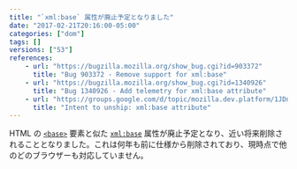 ```yaml
---
title: "`xml:base` 属性が廃止予定となりました"
date: "2017-02-21T20:16:00-05:00"
categories: ["dom"]
tags: []
versions: ["53"]
references:
    - url: "https://bugzilla.mozilla.org/show_bug.cgi?id=903372"
      title: "Bug 903372 - Remove support for xml:base"
    - url: "https://bugzilla.mozilla.org/show_bug.cgi?id=1340926"
      title: "Bug 1340926 - Add telemetry for xml:base attribute"
    - url: "https://groups.google.com/d/topic/mozilla.dev.platform/1JDnJWefe1E/discussion"
      title: "Intent to unship: xml:base attribute"
---
```

HTML の [`<base>`](https://developer.mozilla.org/docs/Web/HTML/Element/base) 要素と似た [`xml:base`](https://www.w3.org/TR/xmlbase/) 属性が廃止予定となり、近い将来削除されることとなりました。これは何年も前に仕様から削除されており、現時点で他のどのブラウザーも対応していません。
